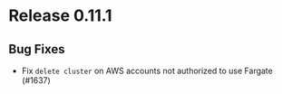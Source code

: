 # Release 0.11.1

## Bug Fixes
- Fix `delete cluster` on AWS accounts not authorized to use Fargate (#1637)
